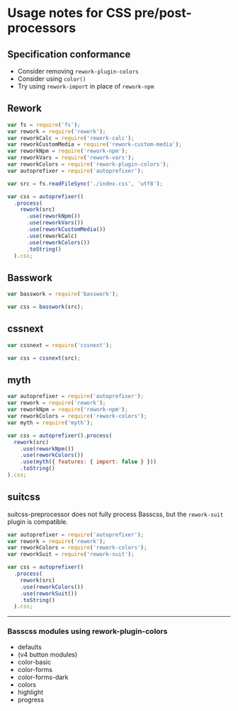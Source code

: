 # Usage notes for CSS pre/post-processors

## Specification conformance

- Consider removing `rework-plugin-colors`
- Consider using `color()`
- Try using `rework-import` in place of `rework-npm`


## Rework

```js
var fs = require('fs');
var rework = require('rework');
var reworkCalc = require('rework-calc');
var reworkCustomMedia = require('rework-custom-media');
var reworkNpm = require('rework-npm');
var reworkVars = require('rework-vars');
var reworkColors = require('rework-plugin-colors');
var autoprefixer = require('autoprefixer');

var src = fs.readFileSync('./index.css', 'utf8');

var css = autoprefixer()
  .process(
    rework(src)
      .use(reworkNpm())
      .use(reworkVars())
      .use(reworkCustomMedia())
      .use(reworkCalc)
      .use(reworkColors())
      .toString()
  ).css;
```


## Basswork

```js
var basswork = require('basswork');

var css = basswork(src);
```


## cssnext

```js
var cssnext = require('cssnext');

var css = cssnext(src);
```


## myth

```js
var autoprefixer = require('autoprefixer');
var rework = require('rework');
var reworkNpm = require('rework-npm');
var reworkColors = require('rework-colors');
var myth = require('myth');

var css = autoprefixer().process(
  rework(src)
    .use(reworkNpm())
    .use(reworkColors())
    .use(myth({ features: { import: false } }))
    .toString()
).css;
```

## suitcss

suitcss-preprocessor does not fully process Basscss, but the `rework-suit` plugin is compatible.

```js
var autoprefixer = require('autoprefixer');
var rework = require('rework');
var reworkColors = require('rework-colors');
var reworkSuit = require('rework-suit');

var css = autoprefixer()
  .process(
    rework(src)
    .use(reworkColors())
    .use(reworkSuit())
    .toString()
  ).css;
```

---

### Basscss modules using rework-plugin-colors
- defaults
- (v4 button modules)
- color-basic
- color-forms
- color-forms-dark
- colors
- highlight
- progress

